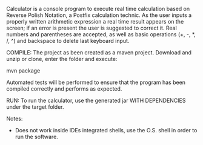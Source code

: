 Calculator is a console program to execute real time calculation based on Reverse Polish Notation, a Postfix calculation technic. 
As the user inputs a properly written arithmetic expression a real time result appears on the screen; if an error is present the user is suggested to correct it.
Real numbers and parentheses are accepted, as well as basic operations (+, -, *, /, ^) and backspace to delete last keyboard input.

COMPILE:
The project as been created as a maven project. Download and unzip or clone, enter the folder and execute:

mvn package

Automated tests will be performed to ensure that the program has been compiled correctly and performs as expected.

RUN:
To run the calculator, use the generated jar WITH DEPENDENCIES under the target folder.

Notes:
* Does not work inside IDEs integrated shells, use the O.S. shell in order to run the software.
 
